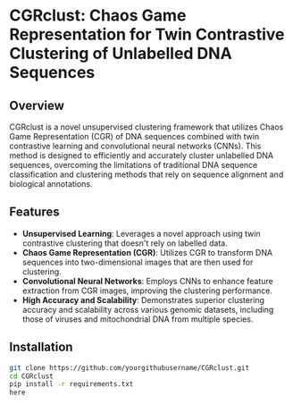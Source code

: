 # CGRclust: Chaos Game Representation for Twin Contrastive  Clustering of Unlabelled DNA Sequences

## Overview
CGRclust is a novel unsupervised clustering framework that utilizes Chaos Game Representation (CGR) of DNA sequences combined with twin contrastive learning and convolutional neural networks (CNNs). This method is designed to efficiently and accurately cluster unlabelled DNA sequences, overcoming the limitations of traditional DNA sequence classification and clustering methods that rely on sequence alignment and biological annotations.

## Features
- **Unsupervised Learning**: Leverages a novel approach using twin contrastive clustering that doesn't rely on labelled data.
- **Chaos Game Representation (CGR)**: Utilizes CGR to transform DNA sequences into two-dimensional images that are then used for clustering.
- **Convolutional Neural Networks**: Employs CNNs to enhance feature extraction from CGR images, improving the clustering performance.
- **High Accuracy and Scalability**: Demonstrates superior clustering accuracy and scalability across various genomic datasets, including those of viruses and mitochondrial DNA from multiple species.

## Installation

```bash
git clone https://github.com/yourgithubusername/CGRclust.git
cd CGRclust
pip install -r requirements.txt
here
